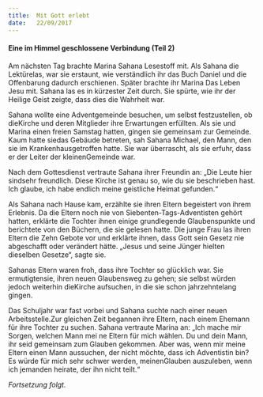 ```yaml
---
title:  Mit Gott erlebt
date:   22/09/2017
---
```


#### Eine im Himmel geschlossene Verbindung (Teil 2)

Am nächsten Tag brachte Marina Sahana Lesestoff mit. Als Sahana die Lektürelas, war sie erstaunt, wie verständlich ihr das Buch Daniel und die Offenbarung dadurch erschienen. Später brachte ihr Marina Das Leben Jesu mit. Sahana las es in kürzester Zeit durch. Sie spürte, wie ihr der Heilige Geist zeigte, dass dies die Wahrheit war.

Sahana wollte eine Adventgemeinde besuchen, um selbst festzustellen, ob dieKirche und deren Mitglieder ihre Erwartungen erfüllten. Als sie und Marina einen freien Samstag hatten, gingen sie gemeinsam zur Gemeinde. Kaum hatte siedas Gebäude betreten, sah Sahana Michael, den Mann, den sie im Krankenhausgetroffen hatte. Sie war überrascht, als sie erfuhr, dass er der Leiter der kleinenGemeinde war.

Nach dem Gottesdienst vertraute Sahana ihrer Freundin an: „Die Leute hier sindsehr freundlich. Diese Kirche ist genau so, wie du sie beschrieben hast. Ich glaube, ich habe endlich meine geistliche Heimat gefunden.“

Als Sahana nach Hause kam, erzählte sie ihren Eltern begeistert von ihrem Erlebnis. Da die Eltern noch nie von Siebenten-Tags-Adventisten gehört hatten, erklärte die Tochter ihnen einige grundlegende Glaubenspunkte und berichtete von den Büchern, die sie gelesen hatte. Die junge Frau las ihren Eltern die Zehn Gebote vor und erklärte ihnen, dass Gott sein Gesetz nie abgeschafft oder verändert hätte. „Jesus und seine Jünger hielten dieselben Gesetze“, sagte sie.

Sahanas Eltern waren froh, dass ihre Tochter so glücklich war. Sie ermutigtensie, ihren neuen Glaubensweg zu gehen; sie selbst würden jedoch weiterhin dieKirche aufsuchen, in die sie schon jahrzehntelang gingen.

Das Schuljahr war fast vorbei und Sahana suchte nach einer neuen Arbeitsstelle.Zur gleichen Zeit begannen ihre Eltern, nach einem Ehemann für ihre Tochter zu suchen. Sahana vertraute Marina an: „Ich mache mir Sorgen, welchen Mann mei ne Eltern für mich wählen. Du und dein Mann, ihr seid gemeinsam zum Glauben gekommen. Aber was, wenn mir meine Eltern einen Mann aussuchen, der nicht möchte, dass ich Adventistin bin? Es würde für mich sehr schwer werden, meinenGlauben auszuleben, wenn ich jemanden heirate, der ihn nicht teilt.“

_Fortsetzung folgt._